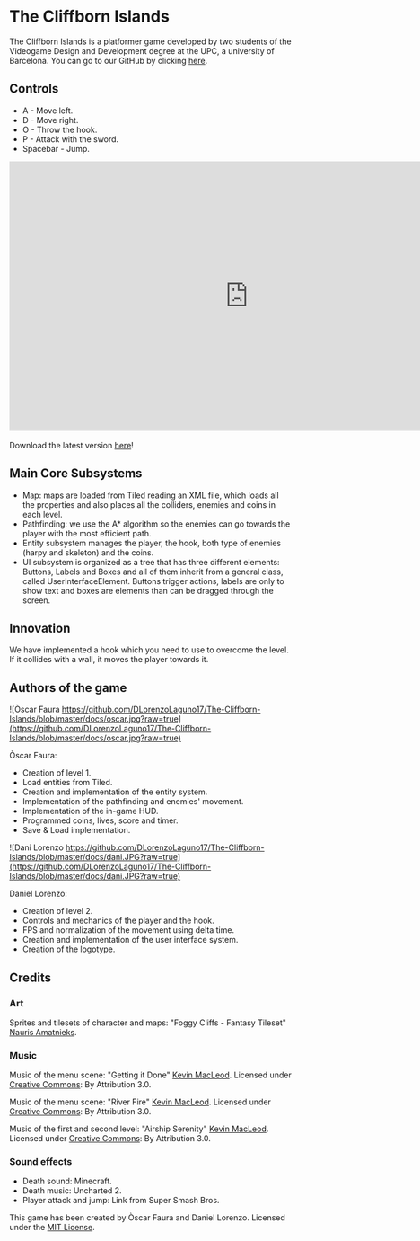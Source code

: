 ﻿# The Cliffborn Islands

The Cliffborn Islands is a platformer game developed by two students of the Videogame Design and
Development degree at the UPC, a university of Barcelona. You can go to our GitHub by clicking [here](https://github.com/DLorenzoLaguno17/The-Cliffborn-Islands).

## Controls

* A - Move left.
* D - Move right.
* O - Throw the hook.
* P - Attack with the sword.
* Spacebar - Jump.

<iframe width="850" height="480" src="https://www.youtube.com/embed/_q9eXDu2KOA" frameborder="0" allow="accelerometer; autoplay; encrypted-media; gyroscope; picture-in-picture" allowfullscreen></iframe>

Download the latest version [here](https://github.com/DLorenzoLaguno17/The-Cliffborn-Islands/releases/tag/v0.4)!

## Main Core Subsystems

* Map: maps are loaded from Tiled reading an XML file, which loads all the properties and also places all the colliders, enemies and coins in each level.
* Pathfinding: we use the A* algorithm so the enemies can go towards the player with the most efficient path.
* Entity subsystem manages the player, the hook, both type of enemies (harpy and skeleton) and the coins.
* UI subsystem is organized as a tree that has three different elements: Buttons, Labels and Boxes and all of them inherit from a general class, called UserInterfaceElement. Buttons trigger actions, labels are only to show text and boxes are elements than can be dragged through the screen.

## Innovation

We have implemented a hook which you need to use to overcome the level. If it collides with a wall, it moves the player towards it.

## Authors of the game

![Òscar Faura https://github.com/DLorenzoLaguno17/The-Cliffborn-Islands/blob/master/docs/oscar.jpg?raw=true](https://github.com/DLorenzoLaguno17/The-Cliffborn-Islands/blob/master/docs/oscar.jpg?raw=true)

Òscar Faura: 
* Creation of level 1.
* Load entities from Tiled.
* Creation and implementation of the entity system.
* Implementation of the pathfinding and enemies' movement.
* Implementation of the in-game HUD.
* Programmed coins, lives, score and timer.
* Save & Load implementation.

![Dani Lorenzo https://github.com/DLorenzoLaguno17/The-Cliffborn-Islands/blob/master/docs/dani.JPG?raw=true](https://github.com/DLorenzoLaguno17/The-Cliffborn-Islands/blob/master/docs/dani.JPG?raw=true)

Daniel Lorenzo: 
* Creation of level 2.
* Controls and mechanics of the player and the hook.
* FPS and normalization of the movement using delta time.
* Creation and implementation of the user interface system.
* Creation of the logotype.

## Credits
### Art

Sprites and tilesets of character and maps: "Foggy Cliffs - Fantasy Tileset"
[Nauris Amatnieks](https://twitter.com/Namatnieks).

### Music
Music of the menu scene: "Getting it Done"
[Kevin MacLeod](https://incompetech.com/).
Licensed under [Creative Commons](http://creativecommons.org/licenses/by/3.0/): By Attribution 3.0.

Music of the menu scene: "River Fire"
[Kevin MacLeod](https://incompetech.com/).
Licensed under [Creative Commons](http://creativecommons.org/licenses/by/3.0/): By Attribution 3.0.

Music of the first and second level: "Airship Serenity"
[Kevin MacLeod](https://incompetech.com/).
Licensed under [Creative Commons](http://creativecommons.org/licenses/by/3.0/): By Attribution 3.0.

### Sound effects
* Death sound: Minecraft.
* Death music: Uncharted 2.
* Player attack and jump: Link from Super Smash Bros.

This game has been created by Òscar Faura and Daniel Lorenzo.
Licensed under the [MIT License](https://goo.gl/c19PjY).
